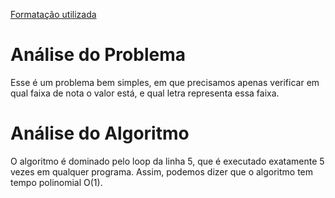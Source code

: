 [Formatação utilizada](https://katex.org/docs/supported.html)
# Análise do Problema
Esse é um problema bem simples, em que precisamos apenas verificar em qual faixa de nota o valor está, e qual letra representa essa faixa. 

# Análise do Algoritmo
O algoritmo é dominado pelo loop da linha 5, que é executado exatamente 5 vezes em qualquer programa.  Assim, podemos dizer que o algoritmo tem tempo polinomial O(1). 